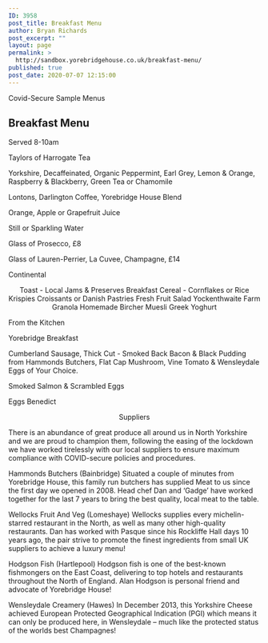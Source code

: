 ```yaml
---
ID: 3958
post_title: Breakfast Menu
author: Bryan Richards
post_excerpt: ""
layout: page
permalink: >
  http://sandbox.yorebridgehouse.co.uk/breakfast-menu/
published: true
post_date: 2020-07-07 12:15:00
---
```

<div class="section-title section-title-followed-by-content">

Covid-Secure Sample Menus
<h2 class="covid-menu-h2">Breakfast Menu</h2>
Served 8-10am

</div>
<div>
 <div class="row-has-bottom-border full-width-content-with-padding text-center">
<p class="menu-head"><span class="menu-strong">Taylors of Harrogate Tea </span>
<p class="sub-menu">Yorkshire, Decaffeinated, Organic Peppermint, Earl Grey, Lemon &amp; Orange, Raspberry &amp; Blackberry, Green Tea or Chamomile</p>
  <p><span class="menu-strong">Lontons, Darlington Coffee, Yorebridge House Blend</span></p>
  <p><span class="menu-strong">Orange, Apple or Grapefruit Juice</span></p>
  <p><span class="menu-strong">Still or Sparkling Water</span></p>
  <p><span class="menu-strong">Glass of Prosecco, £8</span></p>
  <p><span class="menu-strong">Glass of Lauren-Perrier, La Cuvee, Champagne, £14</span></p></div>

<div class="row-has-bottom-border full-width-content-with-padding text-center"><p><span class="menu-strong">Continental</span></p>
<p style="text-align: center;">Toast - Local Jams &amp; Preserves
Breakfast Cereal - Cornflakes or Rice Krispies
Croissants or Danish Pastries
Fresh Fruit Salad
Yockenthwaite Farm Granola
Homemade Bircher Muesli
Greek Yoghurt</p>
<p><span class="menu-strong">From the Kitchen</span></p>
<p class="menu-head"><span class="menu-strong">Yorebridge Breakfast</span>
<p class="sub-menu">Cumberland Sausage, Thick Cut - Smoked Back Bacon &amp; Black Pudding from Hammonds Butchers, Flat Cap Mushroom, Vine Tomato &amp; Wensleydale Eggs of Your Choice.</p>
<p><span class="menu-strong">Smoked Salmon &amp; Scrambled Eggs</span></p>
<p><span class="menu-strong">Eggs Benedict </span></p></div>
<div class="full-width-content-with-padding text-center"><p style="text-align: center;"><span class="menu-strong">Suppliers</span></p>
There is an abundance of great produce all around us in North Yorkshire and we are proud to champion them, following the easing of the lockdown we have worked tirelessly with our local suppliers to ensure maximum compliance with COVID-secure policies and procedures.
<p><span class="menu-strong">Hammonds Butchers (Bainbridge)</span>
Situated a couple of minutes from Yorebridge House, this family run butchers has supplied
Meat to us since the first day we opened in 2008.
Head chef Dan and ‘Gadge’ have worked together for the last 7 years to bring the best quality, local meat to the table.</p>
<p><span class="menu-strong">Wellocks Fruit And Veg (Lomeshaye)</span>
Wellocks supplies every michelin-starred restaurant in the North, as well as many other high-quality restaurants.
Dan has worked with Pasque since his Rockliffe Hall days 10 years ago, the pair strive to promote the finest ingredients from small UK suppliers to achieve a luxury menu!</p>
<p><span class="menu-strong">Hodgson Fish (Hartlepool)</span>
Hodgson fish is one of the best-known fishmongers on the East Coast, delivering to top hotels and restaurants throughout the North of England.
Alan Hodgson is personal friend and advocate of Yorebridge House!</p>
<p><span class="menu-strong">Wensleydale Creamery (Hawes)</span>
In December 2013, this Yorkshire Cheese achieved European Protected Geographical Indication (PGI) which means it can only be produced here, in Wensleydale – much like the protected status of the worlds best Champagnes!</p>
</div>
</div>